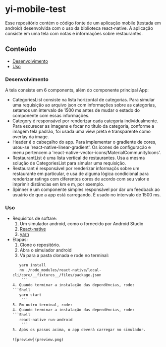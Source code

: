 # yi-mobile-test

Esse repositório contém o código fonte de um aplicação mobile (testada em android) desenvolvida com o uso da biblioteca react-native. A aplicação consiste em uma tela com notas e informações sobre restaurantes. 

## Conteúdo
 * [Desenvolvimento](#Desenvolvimento)
 * [Uso](#Uso)

### Desenvolvimento

A tela consiste em 6 components, além do componente principal App:

* CategoriesList consiste na lista horizontal de categorias. Para simular uma requisição ao arquivo json com informações sobre as categorias, setamos um intervalo de 1500 ms antes de mudar o estado do componente com essas informações.
* Category é responsável por renderizar cada categoria individualmente. Para escurecer as imagens e focar no título da categoria, conforme a imagém tela padrão, foi usada uma view preta e transparente como overlay da image.
* Header é o cabeçalho do app. Para implementar o gradiente de cores, usou-se 'react-native-linear-gradient'. Os ícones de configuração e menu pertencem a 'react-native-vector-icons/MaterialCommunityIcons'.
* RestaurantList é uma lista vertical de restaurantes. Usa a mesma solução de CategoriesList para simular uma requisição.
* Restaurant é responsável por renderizar informaçõs sobre um restaurante em particular, e usa de alguma lógica condicional para renderizar ratings com diferentes cores de acordo com seu valor e imprimir distâncias em km e m, por exemplo.
* Spinner é um componente simples responsável por dar um feedback ao usuário de que a app está carregando. É usado no intervalo de 1500 ms.

### Uso
* Requisitos de softare:
	1. Um simulador android, como o fornecido por Android Studio
	2. [React-native](https://facebook.github.io/react-native/)
	3. [yarn](https://yarnpkg.com/en/)
* Etapas:
	1. Clone o repositório.
	2. Abra o simulador android
	3. Vá para a pasta clonada e rode no terminal:
	```Shell
	   yarn install
	   rm ./node_modules/react-native/local-cli/core/__fixtures__/files/package.json
	    ``` 
	4. Quando terminar a instalação das dependências, rode:
	```Shell
	   yarn start
	    ```	
	5. Em outro terminal, rode:
	4. Quando terminar a instalação das dependências, rode:
	```Shell
	   react-native run-android
	    ```	
	5. Após os passos acima, o app deverá carregar no simulador.

	![preview](preview.png)
